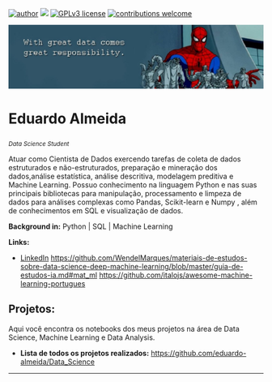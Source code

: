 
[![author](https://img.shields.io/badge/author-Eduardo%20Almeida-red.svg)](https://www.linkedin.com/in/eduardo-almeida-814a676a/) [![](https://img.shields.io/badge/python-3.7+-blue.svg)](https://www.python.org/downloads/release/python-365/) [![GPLv3 license](https://img.shields.io/badge/License-GPLv3-blue.svg)](http://perso.crans.org/besson/LICENSE.html) [![contributions welcome](https://img.shields.io/badge/contributions-welcome-brightgreen.svg?style=flat)](https://github.com/karinnecristina/Data-Science)

<p align="center">
  <img src="banner.jpeg" >
</p>

# Eduardo Almeida   
<sub>*Data Science Student*</sub>

Atuar como Cientista de Dados exercendo tarefas de coleta de dados estruturados e não-estruturados, preparação e mineração dos dados,análise estatística, análise descritiva, modelagem preditiva e Machine Learning. Possuo conhecimento na linguagem Python e nas suas principais bibliotecas para manipulação, processamento e limpeza de dados para análises complexas como Pandas, Scikit-learn e Numpy , além de conhecimentos em SQL e visualização de dados.   

**Background in:** Python | SQL | Machine Learning  

**Links:**
* [LinkedIn](https://www.linkedin.com/in/eduardo-almeida-814a676a/)
https://github.com/WendelMarques/materiais-de-estudos-sobre-data-science-deep-machine-learning/blob/master/guia-de-estudos-ia.md#mat_ml
https://github.com/italojs/awesome-machine-learning-portugues

## Projetos:

Aqui você encontra os notebooks dos meus projetos na área de Data Science, Machine Learning e Data Analysis. 

* **Lista de todos os projetos realizados:** https://github.com/eduardo-almeida/Data_Science
---

